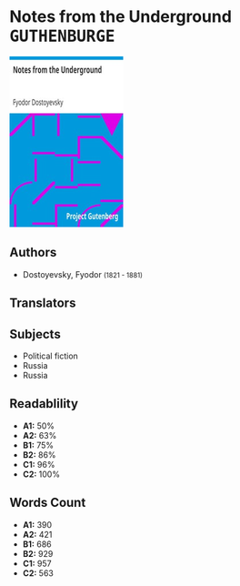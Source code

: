 # Notes from the Underground <kbd>GUTHENBURGE</kbd>

![](./cover.medium.jpg "")

## Authors


 - Dostoyevsky, Fyodor <small>(1821 - 1881)</small>

## Translators



## Subjects


 - Political fiction
 - Russia
 - Russia

## Readablility


 - **A1:** 50%
 - **A2:** 63%
 - **B1:** 75%
 - **B2:** 86%
 - **C1:** 96%
 - **C2:** 100%

## Words Count


 - **A1:** 390
 - **A2:** 421
 - **B1:** 686
 - **B2:** 929
 - **C1:** 957
 - **C2:** 563
